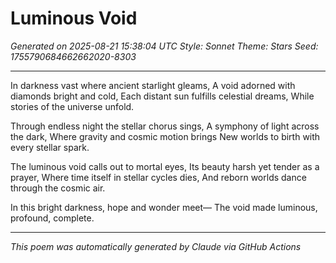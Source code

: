 # Luminous Void

*Generated on 2025-08-21 15:38:04 UTC*
*Style: Sonnet*
*Theme: Stars*
*Seed: 1755790684662662020-8303*

---

In darkness vast where ancient starlight gleams,
A void adorned with diamonds bright and cold,
Each distant sun fulfills celestial dreams,
While stories of the universe unfold.

Through endless night the stellar chorus sings,
A symphony of light across the dark,
Where gravity and cosmic motion brings
New worlds to birth with every stellar spark.

The luminous void calls out to mortal eyes,
Its beauty harsh yet tender as a prayer,
Where time itself in stellar cycles dies,
And reborn worlds dance through the cosmic air.

In this bright darkness, hope and wonder meet—
The void made luminous, profound, complete.

---

*This poem was automatically generated by Claude via GitHub Actions*